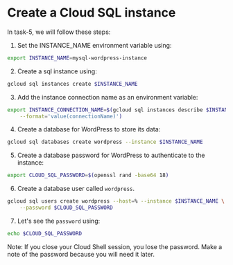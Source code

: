 # Create a Cloud SQL instance

In task-5, we will follow these steps:

1. Set the INSTANCE_NAME environment variable using:
```bash
export INSTANCE_NAME=mysql-wordpress-instance
```
2. Create a sql instance using:
```bash
gcloud sql instances create $INSTANCE_NAME
```
3. Add the instance connection name as an environment variable:
```bash
export INSTANCE_CONNECTION_NAME=$(gcloud sql instances describe $INSTANCE_NAME \
    --format='value(connectionName)')
```
4. Create a database for WordPress to store its data:
```bash
gcloud sql databases create wordpress --instance $INSTANCE_NAME
```
5. Create a database password for WordPress to authenticate to the instance:
```bash
export CLOUD_SQL_PASSWORD=$(openssl rand -base64 18)
```
6. Create a database user called `wordpress`.
```bash
gcloud sql users create wordpress --host=% --instance $INSTANCE_NAME \
    --password $CLOUD_SQL_PASSWORD
```
7. Let's see the `password` using:
```bash
echo $CLOUD_SQL_PASSWORD
```
Note:
If you close your Cloud Shell session, you lose the password. Make a note of the password because you will need it later.

